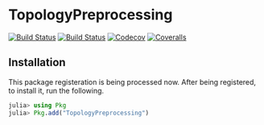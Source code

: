# TopologyPreprocessing

[![Build Status](https://travis-ci.com/edd26/TopologyPreprocessing.jl.svg?branch=master)](https://travis-ci.com/edd26/TopologyPreprocessing.jl)
[![Build Status](https://ci.appveyor.com/api/projects/status/github/edd26/TopologyPreprocessing.jl?svg=true)](https://ci.appveyor.com/project/edd26/TopologyPreprocessing-jl)
[![Codecov](https://codecov.io/gh/edd26/TopologyPreprocessing.jl/branch/master/graph/badge.svg)](https://codecov.io/gh/edd26/TopologyPreprocessing.jl)
[![Coveralls](https://coveralls.io/repos/github/edd26/TopologyPreprocessing.jl/badge.svg?branch=master)](https://coveralls.io/github/edd26/TopologyPreprocessing.jl?branch=master)


## Installation

This package registeration is being processed now. After being registered, to install it, run the following.

```julia
julia> using Pkg
julia> Pkg.add("TopologyPreprocessing")
```
